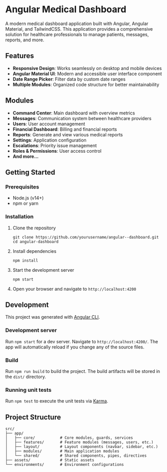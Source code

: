 # Angular Medical Dashboard

A modern medical dashboard application built with Angular, Angular Material, and TailwindCSS. This application provides a comprehensive solution for healthcare professionals to manage patients, messages, reports, and more.

## Features

- **Responsive Design**: Works seamlessly on desktop and mobile devices
- **Angular Material UI**: Modern and accessible user interface component
- **Date Range Picker**: Filter data by custom date ranges
- **Multiple Modules**: Organized code structure for better maintainability

## Modules

- **Command Center**: Main dashboard with overview metrics
- **Messages**: Communication system between healthcare providers
- **Users**: User account management
- **Financial Dashboard**: Billing and financial reports
- **Reports**: Generate and view various medical reports
- **Settings**: Application configuration
- **Escalations**: Priority issue management
- **Roles & Permissions**: User access control
- **And more...**

## Getting Started

### Prerequisites

- Node.js (v14+)
- npm or yarn

### Installation

1. Clone the repository
   ```
   git clone https://github.com/yourusername/angular--dashboard.git
   cd angular-dashboard
   ```

2. Install dependencies
   ```
   npm install
   ```

3. Start the development server
   ```
   npm start
   ```

4. Open your browser and navigate to `http://localhost:4200`

## Development

This project was generated with [Angular CLI](https://github.com/angular/angular-cli).

### Development server

Run `npm start` for a dev server. Navigate to `http://localhost:4200/`. The app will automatically reload if you change any of the source files.

### Build

Run `npm run build` to build the project. The build artifacts will be stored in the `dist/` directory.

### Running unit tests

Run `npm test` to execute the unit tests via [Karma](https://karma-runner.github.io).

## Project Structure

```
src/
├── app/
│   ├── core/           # Core modules, guards, services
│   ├── features/       # Feature modules (messages, users, etc.)
│   ├── layout/         # Layout components (navbar, sidebar, etc.)
│   ├── modules/        # Main application modules
│   └── shared/         # Shared components, pipes, directives
├── assets/             # Static assets
└── environments/       # Environment configurations
```
